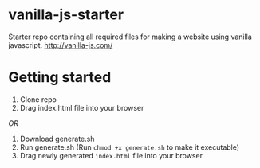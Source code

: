 # vanilla-js-starter
Starter repo containing all required files for making a website using vanilla javascript.
http://vanilla-js.com/


# Getting started
1. Clone repo
2. Drag index.html file into your browser

*OR*
1. Download generate.sh
2. Run generate.sh (Run `chmod +x generate.sh` to make it executable)
3. Drag newly generated `index.html` file into your browser
